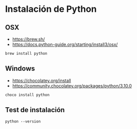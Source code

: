 # Instalación de Python

## OSX

- https://brew.sh/
- https://docs.python-guide.org/starting/install3/osx/

```
brew install python
```

## Windows

- https://chocolatey.org/install
- https://community.chocolatey.org/packages/python/3.10.0

```
choco install python
```

## Test de instalación

```
python --version
```

